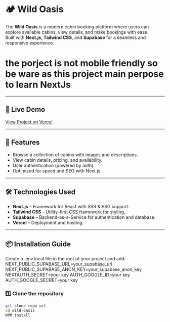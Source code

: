 # 🏕 Wild Oasis

The **Wild Oasis** is a modern cabin booking platform where users can explore available cabins, view details, and make bookings with ease.  
Built with **Next.js**, **Tailwind CSS**, and **Supabase** for a seamless and responsive experience.

# the porject is not mobile friendly so be ware as this project main perpose to learn NextJs

---

## 🚀 Live Demo

[View Project on Vercel](https://wild-oasis-website-sand.vercel.app/)

---

## 📜 Features

- Browse a collection of cabins with images and descriptions.
- View cabin details, pricing, and availability.
- User authentication (powered by auth).
- Optimized for speed and SEO with Next.js.

---

## 🛠 Technologies Used

- **Next.js** – Framework for React with SSR & SSG support.
- **Tailwind CSS** – Utility-first CSS framework for styling.
- **Supabase** – Backend-as-a-Service for authentication and database.
- **Vercel** – Deployment and hosting.

---

## 📦 Installation Guide

Create a .env.local file in the root of your project and add:
NEXT_PUBLIC_SUPABASE_URL=your_supabase_url
NEXT_PUBLIC_SUPABASE_ANON_KEY=your_supabase_anon_key
NEXTAUTH_SECRET=your key
AUTH_GOOGLE_ID=your key
AUTH_GOOGLE_SECRET=your key

### 1️⃣ Clone the repository

```bash
git clone repo url
cd wild-oasis
NPM install
```
